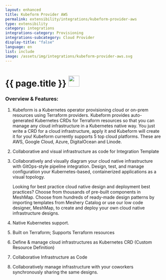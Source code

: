 ```yaml
---
layout: enhanced
title: Kubeform Provider AWS
permalink: extensibility/integrations/kubeform-provider-aws
type: extensibility
category: integrations
integrations-category: Provisioning
integrations-subcategory: Cloud Provider
display-title: "false"
language: en
list: include
image: /assets/img/integrations/kubeform-provider-aws.svg
---
```


<h1>{{ page.title }} <img src="{{ page.image }}" style="width: 35px; height: 35px;" /></h1>


<!-- This needs replaced with the Category property, not the sub-category.
 #### About: Kubeform is a Kubernetes operator provisioning cloud or on-prem resources using Terraform providers. Kubeform provides auto-generated Kubernetes CRDs for Terraform resources so that you can manage any cloud infrastructure in a Kubernetes native way. You just write a CRD for a cloud infrastructure, apply it and Kubeform will create it for you! Kubeform currently supports 5 top cloud platforms. These are AWS, Google Cloud, Azure, DigitalOcean and Linode. -->

### Overview & Features:

1. Kubeform is a Kubernetes operator provisioning cloud or on-prem resources using Terraform providers. Kubeform provides auto-generated Kubernetes CRDs for Terraform resources so that you can manage any cloud infrastructure in a Kubernetes native way. You just write a CRD for a cloud infrastructure, apply it and Kubeform will create it for you! Kubeform currently supports 5 top cloud platforms. These are AWS, Google Cloud, Azure, DigitalOcean and Linode.

2. Collaborative and visual infrastructure as code for Integration Template

4. 
    Collaboratively and visually diagram your cloud native infrastructure with GitOps-style pipeline integration. Design, test, and manage configuration your Kubernetes-based, containerized applications as a visual topology.



    Looking for best practice cloud native design and deployment best practices? Choose from thousands of pre-built components in MeshMap. Choose from hundreds of ready-made design patterns by importing templates from Meshery Catalog or use our low code designer, MeshMap, to create and deploy your own cloud native infrastructure designs.



5. Native Kubernetes support.



6. Built on Terraform; Supports Terraform resources

7. Define & manage cloud infrastructures as Kubernetes CRD (Custom Resource Definition)

8. Collaborative Infrastructure as Code

9. Collaboratively manage infrastructure with your coworkers synchronously sharing the same designs.


